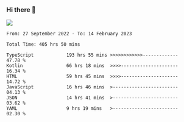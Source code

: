 ### Hi there 👋

<!--<a href="https://github.com/search?o=desc&q=author%3Abushiyi&s=committer-date&type=Commits">-->
<!--    <img align="center" height = "178" src="https://github-readme-stats.vercel.app/api?username=bushiyi&count_private=true&show_icons=true&theme=noctis_minimus&hide=contribs&include_all_commits=true" />-->
<!--</a>-->
<!--<a href="https://github.com/bushiyi?tab=repositories">-->
<!--    <img align="center" height = "178" src="https://github-readme-stats.vercel.app/api/top-langs/?username=bushiyi&count_private=true&theme=noctis_minimus" />-->
<!--</a>-->
 
<!-- [![Ashutosh's github activity graph](https://activity-graph.herokuapp.com/graph?username=bushiyi&theme=react&bg_color=1B2932&point=698B69&line=698B69)](https://github.com/ashutosh00710/github-readme-activity-graph)
 -->


![](https://raw.githubusercontent.com/bushiyi/bushiyi/master/assets/github-contribution-grid-snake.svg)

<!--START_SECTION:waka-->

```text
From: 27 September 2022 - To: 14 February 2023

Total Time: 405 hrs 50 mins

TypeScript            193 hrs 55 mins >>>>>>>>>>>>-------------   47.78 %
Kotlin                66 hrs 18 mins  >>>>---------------------   16.34 %
HTML                  59 hrs 45 mins  >>>>---------------------   14.72 %
JavaScript            16 hrs 46 mins  >------------------------   04.13 %
JSON                  14 hrs 41 mins  >------------------------   03.62 %
YAML                  9 hrs 19 mins   >------------------------   02.30 %
```

<!--END_SECTION:waka-->

